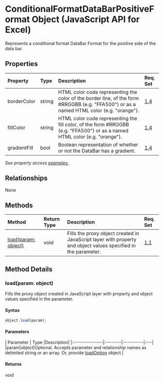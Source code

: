 # ConditionalFormatDataBarPositiveFormat Object (JavaScript API for Excel)

Represents a conditional format DataBar Format for the positive side of the data bar.

## Properties

| Property	   | Type	|Description| Req. Set|
|:---------------|:--------|:----------|:----|
|borderColor|string|HTML color code representing the color of the border line, of the form #RRGGBB (e.g. "FFA500") or as a named HTML color (e.g. "orange").|[1.4](../requirement-sets/excel-api-requirement-sets.md)|
|fillColor|string|HTML color code representing the fill color, of the form #RRGGBB (e.g. "FFA500") or as a named HTML color (e.g. "orange").|[1.4](../requirement-sets/excel-api-requirement-sets.md)|
|gradientFill|bool|Boolean representation of whether or not the DataBar has a gradient.|[1.4](../requirement-sets/excel-api-requirement-sets.md)|

_See property access [examples.](#property-access-examples)_

## Relationships
None


## Methods

| Method		   | Return Type	|Description| Req. Set|
|:---------------|:--------|:----------|:----|
|[load(param: object)](#loadparam-object)|void|Fills the proxy object created in JavaScript layer with property and object values specified in the parameter.|[1.1](../requirement-sets/excel-api-requirement-sets.md)|

## Method Details


### load(param: object)
Fills the proxy object created in JavaScript layer with property and object values specified in the parameter.

#### Syntax
```js
object.load(param);
```

#### Parameters
| Parameter	   | Type	|Description|
|:---------------|:--------|:----------|:---|
|param|object|Optional. Accepts parameter and relationship names as delimited string or an array. Or, provide [loadOption](loadoption.md) object.|

#### Returns
void
